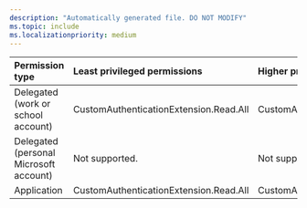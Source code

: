 ```yaml
---
description: "Automatically generated file. DO NOT MODIFY"
ms.topic: include
ms.localizationpriority: medium
---
```


|Permission type|Least privileged permissions|Higher privileged permissions|
|:---|:---|:---|
|Delegated (work or school account)|CustomAuthenticationExtension.Read.All|CustomAuthenticationExtension.ReadWrite.All|
|Delegated (personal Microsoft account)|Not supported.|Not supported.|
|Application|CustomAuthenticationExtension.Read.All|CustomAuthenticationExtension.ReadWrite.All|

